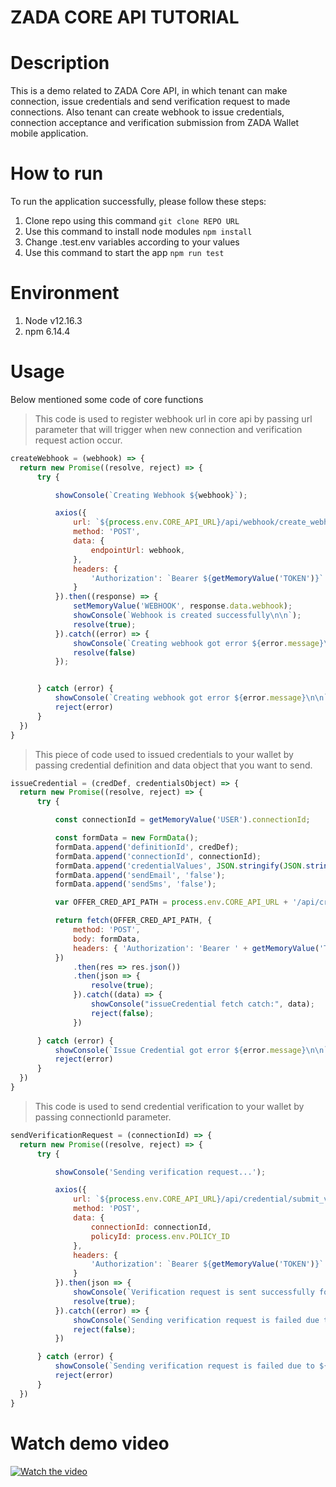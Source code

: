 <h1>ZADA CORE API TUTORIAL</h1>

# Description
<p>
This is a demo related to ZADA Core API, in which tenant can make connection, issue credentials and send verification request to made connections. 
Also tenant can create webhook to issue credentials, connection acceptance and verification submission 
from ZADA Wallet mobile application.
</p>

# How to run
<p>
To run the application successfully, please follow these steps:
</p>
<ol>
  <li>
    Clone repo using this command <code>git clone REPO URL</code>
  </li>
  <li>
    Use this command to install node modules <code>npm install</code>
  </li>
  <li>
    Change .test.env variables according to your values
  </li>
  <li>
    Use this command to start the app <code>npm run test</code>
  </li>
</ol>

# Environment
<ol>
  <li>
    Node v12.16.3
  </li>
  <li>
    npm 6.14.4
  </li>
</ol>

# Usage

<p>Below mentioned some code of core functions</p>

>This code is used to register webhook url in core api by passing url parameter that will trigger when new connection and verification request action occur.

```JavaScript
createWebhook = (webhook) => {
  return new Promise((resolve, reject) => {
      try {

          showConsole(`Creating Webhook ${webhook}`);

          axios({
              url: `${process.env.CORE_API_URL}/api/webhook/create_webhook`,
              method: 'POST',
              data: {
                  endpointUrl: webhook,
              },
              headers: {
                  'Authorization': `Bearer ${getMemoryValue('TOKEN')}`
              }
          }).then((response) => {
              setMemoryValue('WEBHOOK', response.data.webhook);
              showConsole(`Webhook is created successfully\n\n`);
              resolve(true);
          }).catch((error) => {
              showConsole(`Creating webhook got error ${error.message}\n\n`);
              resolve(false)
          });


      } catch (error) {
          showConsole(`Creating webhook got error ${error.message}\n\n`);
          reject(error)
      }
  })
}
```

>This piece of code used to issued credentials to your wallet by passing credential definition and data object that you want to send.

```JavaScript
issueCredential = (credDef, credentialsObject) => {
  return new Promise((resolve, reject) => {
      try {

          const connectionId = getMemoryValue('USER').connectionId;

          const formData = new FormData();
          formData.append('definitionId', credDef);
          formData.append('connectionId', connectionId);
          formData.append('credentialValues', JSON.stringify(JSON.stringify(credentialsObject)));
          formData.append('sendEmail', 'false');
          formData.append('sendSms', 'false');

          var OFFER_CRED_API_PATH = process.env.CORE_API_URL + '/api/credential/offer_credential'

          return fetch(OFFER_CRED_API_PATH, {
              method: 'POST',
              body: formData,
              headers: { 'Authorization': 'Bearer ' + getMemoryValue('TOKEN') }
          })
              .then(res => res.json())
              .then(json => {
                  resolve(true);
              }).catch((data) => {
                  showConsole("issueCredential fetch catch:", data);
                  reject(false);
              })

      } catch (error) {
          showConsole(`Issue Credential got error ${error.message}\n\n`);
          reject(error)
      }
  })
}
```

>This code is used to send credential verification to your wallet by passing connectionId parameter.

```JavaScript
sendVerificationRequest = (connectionId) => {
  return new Promise((resolve, reject) => {
      try {

          showConsole('Sending verification request...');

          axios({
              url: `${process.env.CORE_API_URL}/api/credential/submit_verification`,
              method: 'POST',
              data: {
                  connectionId: connectionId,
                  policyId: process.env.POLICY_ID
              },
              headers: {
                  'Authorization': `Bearer ${getMemoryValue('TOKEN')}`
              }
          }).then(json => {
              showConsole(`Verification request is sent successfully for connectionId ${connectionId}`);
              resolve(true);
          }).catch((error) => {
              showConsole(`Sending verification request is failed due to ${error.message}\n\n`);
              reject(false);
          })

      } catch (error) {
          showConsole(`Sending verification request is failed due to ${error.message}\n\n`);
          reject(error)
      }
  })
}
```

# Watch demo video

[![Watch the video](http://i.imgur.com/ia3Jrgc.png)](https://www.loom.com/embed/147ade51ae9b4f70b249e6f7c01bf288)


